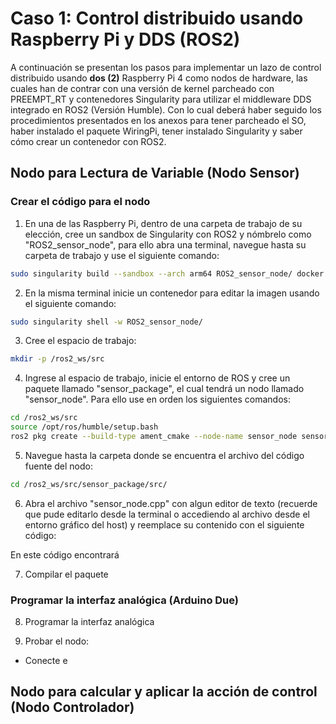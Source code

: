 # Caso 1: Control distribuido usando Raspberry Pi y DDS (ROS2) 
A continuación se presentan los pasos para implementar un lazo de control distribuido usando **dos (2)** Raspberry Pi 4 como nodos de hardware, las cuales han de contrar con una versión de kernel parcheado con PREEMPT_RT y contenedores Singularity para utilizar el middleware DDS integrado en ROS2 (Versión Humble). Con lo cual deberá haber seguido los procedimientos presentados en los anexos para tener parcheado el SO, haber instalado el paquete WiringPi, tener instalado Singularity y saber cómo crear un contenedor con ROS2.

## Nodo para Lectura de Variable (Nodo Sensor)

### Crear el código para el nodo
1) En una de las Raspberry Pi, dentro de una carpeta de trabajo de su elección, cree un sandbox de Singularity con ROS2 y nómbrelo como "ROS2_sensor_node", para ello abra una terminal, navegue hasta su carpeta de trabajo y use el siguiente comando:
```sh
sudo singularity build --sandbox --arch arm64 ROS2_sensor_node/ docker://ros:humble-ros-base
```

2) En la misma terminal inicie un contenedor para editar la imagen usando el siguiente comando:
```sh
sudo singularity shell -w ROS2_sensor_node/
```

3) Cree el espacio de trabajo:
```sh
mkdir -p /ros2_ws/src
```

4) Ingrese al espacio de trabajo, inicie el entorno de ROS y cree un paquete llamado "sensor_package", el cual tendrá un nodo llamado "sensor_node". Para ello use en orden los siguientes comandos:
```sh
cd /ros2_ws/src
source /opt/ros/humble/setup.bash
ros2 pkg create --build-type ament_cmake --node-name sensor_node sensor_package
```

5) Navegue hasta la carpeta donde se encuentra el archivo del código fuente del nodo:
```sh
cd /ros2_ws/src/sensor_package/src/
```

6) Abra el archivo "sensor_node.cpp" con algun editor de texto (recuerde que pude editarlo desde la terminal o accediendo al archivo desde el entorno gráfico del host) y reemplace su contenido con el siguiente código:


En este código encontrará 

7) Compilar el paquete


### Programar la interfaz analógica (Arduino Due)

8) Programar la interfaz analógica

8) Probar el nodo:
- Conecte e



## Nodo para calcular y aplicar la acción de control (Nodo Controlador)



